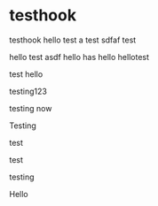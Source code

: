 testhook
========

testhook
hello
test
a
test
sdfaf
test

hello
test
asdf
hello
has
hello
hellotest


test
hello

testing123

testing
now

Testing

test

test

testing

Hello
